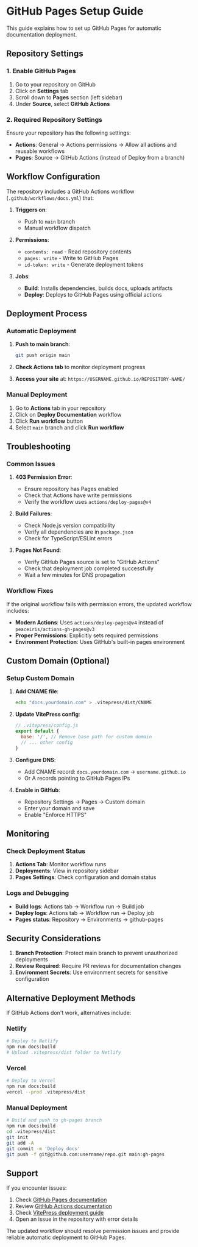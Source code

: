 # GitHub Pages Setup Guide

This guide explains how to set up GitHub Pages for automatic documentation deployment.

## Repository Settings

### 1. Enable GitHub Pages

1. Go to your repository on GitHub
2. Click on **Settings** tab
3. Scroll down to **Pages** section (left sidebar)
4. Under **Source**, select **GitHub Actions**

### 2. Required Repository Settings

Ensure your repository has the following settings:

- **Actions**: General → Actions permissions → Allow all actions and reusable workflows
- **Pages**: Source → GitHub Actions (instead of Deploy from a branch)

## Workflow Configuration

The repository includes a GitHub Actions workflow (`.github/workflows/docs.yml`) that:

1. **Triggers on**:
   - Push to `main` branch
   - Manual workflow dispatch

2. **Permissions**:
   - `contents: read` - Read repository contents
   - `pages: write` - Write to GitHub Pages
   - `id-token: write` - Generate deployment tokens

3. **Jobs**:
   - **Build**: Installs dependencies, builds docs, uploads artifacts
   - **Deploy**: Deploys to GitHub Pages using official actions

## Deployment Process

### Automatic Deployment

1. **Push to main branch**:
   ```bash
   git push origin main
   ```

2. **Check Actions tab** to monitor deployment progress

3. **Access your site** at: `https://USERNAME.github.io/REPOSITORY-NAME/`

### Manual Deployment

1. Go to **Actions** tab in your repository
2. Click on **Deploy Documentation** workflow
3. Click **Run workflow** button
4. Select `main` branch and click **Run workflow**

## Troubleshooting

### Common Issues

1. **403 Permission Error**:
   - Ensure repository has Pages enabled
   - Check that Actions have write permissions
   - Verify the workflow uses `actions/deploy-pages@v4`

2. **Build Failures**:
   - Check Node.js version compatibility
   - Verify all dependencies are in `package.json`
   - Check for TypeScript/ESLint errors

3. **Pages Not Found**:
   - Verify GitHub Pages source is set to "GitHub Actions"
   - Check that deployment job completed successfully
   - Wait a few minutes for DNS propagation

### Workflow Fixes

If the original workflow fails with permission errors, the updated workflow includes:

- **Modern Actions**: Uses `actions/deploy-pages@v4` instead of `peaceiris/actions-gh-pages@v3`
- **Proper Permissions**: Explicitly sets required permissions
- **Environment Protection**: Uses GitHub's built-in pages environment

## Custom Domain (Optional)

### Setup Custom Domain

1. **Add CNAME file**:
   ```bash
   echo "docs.yourdomain.com" > .vitepress/dist/CNAME
   ```

2. **Update VitePress config**:
   ```javascript
   // .vitepress/config.js
   export default {
     base: '/', // Remove base path for custom domain
     // ... other config
   }
   ```

3. **Configure DNS**:
   - Add CNAME record: `docs.yourdomain.com` → `username.github.io`
   - Or A records pointing to GitHub Pages IPs

4. **Enable in GitHub**:
   - Repository Settings → Pages → Custom domain
   - Enter your domain and save
   - Enable "Enforce HTTPS"

## Monitoring

### Check Deployment Status

1. **Actions Tab**: Monitor workflow runs
2. **Deployments**: View in repository sidebar
3. **Pages Settings**: Check configuration and domain status

### Logs and Debugging

- **Build logs**: Actions tab → Workflow run → Build job
- **Deploy logs**: Actions tab → Workflow run → Deploy job
- **Pages status**: Repository → Environments → github-pages

## Security Considerations

1. **Branch Protection**: Protect main branch to prevent unauthorized deployments
2. **Review Required**: Require PR reviews for documentation changes
3. **Environment Secrets**: Use environment secrets for sensitive configuration

## Alternative Deployment Methods

If GitHub Actions don't work, alternatives include:

### Netlify
```bash
# Deploy to Netlify
npm run docs:build
# Upload .vitepress/dist folder to Netlify
```

### Vercel
```bash
# Deploy to Vercel
npm run docs:build
vercel --prod .vitepress/dist
```

### Manual Deployment
```bash
# Build and push to gh-pages branch
npm run docs:build
cd .vitepress/dist
git init
git add -A
git commit -m 'Deploy docs'
git push -f git@github.com:username/repo.git main:gh-pages
```

## Support

If you encounter issues:

1. Check [GitHub Pages documentation](https://docs.github.com/en/pages)
2. Review [GitHub Actions documentation](https://docs.github.com/en/actions)
3. Check [VitePress deployment guide](https://vitepress.dev/guide/deploy)
4. Open an issue in the repository with error details

The updated workflow should resolve permission issues and provide reliable automatic deployment to GitHub Pages.
